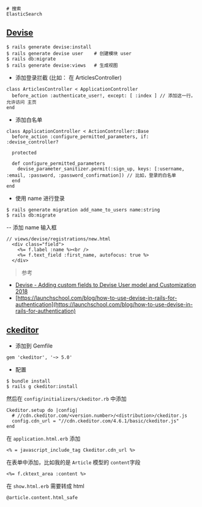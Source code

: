 ```
# 搜索
ElasticSearch
```

## [Devise](https://rubygems.org/gems/devise/) 

```
$ rails generate devise:install     
$ rails generate devise user    # 创建模块 user
$ rails db:migrate                   
$ rails generate devise:views   # 生成视图
```

- 添加登录拦截 (比如： 在 ArticlesController)
```
class ArticlesController < ApplicationController
  before_action :authenticate_user!, except: [ :index ] // 添加这一行，允许访问 主页
end
```
- 添加白名单
```
class ApplicationController < ActionController::Base
  before_action :configure_permitted_parameters, if: :devise_controller?

  protected

  def configure_permitted_parameters
    devise_parameter_sanitizer.permit(:sign_up, keys: [:username, :email, :password, :password_confirmation]) // 比如，登录的白名单
  end
end
```
- 使用 name 进行登录 
```
$ rails generate migration add_name_to_users name:string
$ rails db:migrate
```
-- 添加 name 输入框
```
// views/devise/registrations/new.html
  <div class="field">
    <%= f.label :name %><br />
    <%= f.text_field :first_name, autofocus: true %>
  </div>
```

> 参考

- [Devise - Adding custom fields to Devise User model and Customization 2018](https://www.bogotobogo.com/RubyOnRails/RubyOnRails_Devise_Adding_User_Field_and_Customization_Update_Saved.php)
- [https://launchschool.com/blog/how-to-use-devise-in-rails-for-authentication](https://launchschool.com/blog/how-to-use-devise-in-rails-for-authentication)


## [ckeditor](https://rubygems.org/gems/ckeditor/)
- 添加到 Gemfile 
```
gem 'ckeditor', '~> 5.0'
```
- 配置
```
$ bundle install 
$ rails g ckeditor:install 
```
然后在 `config/initializers/ckeditor.rb` 中添加
```
Ckeditor.setup do |config|
  # //cdn.ckeditor.com/<version.number>/<distribution>/ckeditor.js
  config.cdn_url = "//cdn.ckeditor.com/4.6.1/basic/ckeditor.js"
end
```
在 `application.html.erb` 添加 
```
<% = javascript_include_tag Ckeditor.cdn_url %>
```
在表单中添加，比如我的是 `Article` 模型的 `content`字段
```
<%= f.cktext_area :content %>
```
在 `show.html.erb` 需要转成 html 
```
@article.content.html_safe
```

